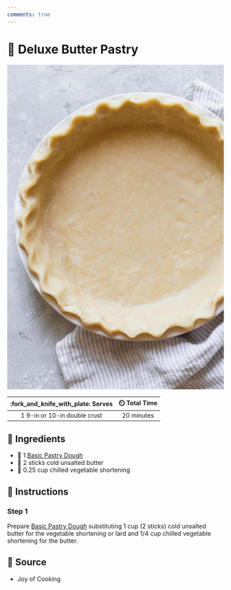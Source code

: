 ```yaml
---
comments: true
---
```

# :pie: Deluxe Butter Pastry

![Deluxe Butter Pastry](../../assets/images/deluxe-butter-pastry.jpg)

| :fork_and_knife_with_plate: Serves | :timer_clock: Total Time |
|:----------------------------------:|:-----------------------: |
| 1 9-in or 10-in double crust | 20 minutes |

## :salt: Ingredients

- :pie: 1 [Basic Pastry Dough][1]
- :butter: 2 sticks cold unsalted butter
- :carrot: 0.25 cup chilled vegetable shortening

## :pencil: Instructions

### Step 1

Prepare [Basic Pastry Dough][1] substituting 1 cup (2 sticks) cold unsalted butter for the vegetable shortening or
lard and 1/4 cup chilled vegetable shortening for the butter.

## :link: Source

- Joy of Cooking

[1]: <./basic-pastry.md>
